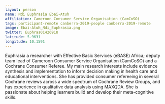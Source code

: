 ```yaml
---
layout: person
name: Ndi Euphrasia Ebai-Atuh
affiliation: Cameroon Consumer Service Organisation (CamCoSO)
tags: participant-remote canberra-2019-people canberra-2019-remote
image: Ebai-Atuh_Ndi_Euphrasia.png
twitter: Euphras01426918
latitude: 5.9631
longitude: 10.1591
---
```

Euphrasia a researcher with Effective Basic Services (eBASE) Africa; deputy team lead of Cameroon Consumer Service Organisation (CamCoSO) and a Cochrane Consumer Referee. My main research interests include evidence synthesis and implementation to inform decision making in health care and educational interventions. She has provided consumer refereeing in several Cochrane reviews across a wide spectrum of Cochrane Review Groups, and has experience  in qualitative data analysis using MAXQDA. She is passionate about helping learners build and develop their meta-cognitive skills.